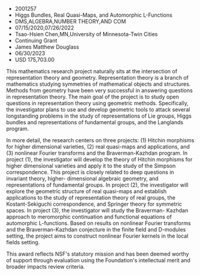 
* 2001257
* Higgs Bundles, Real Quasi-Maps, and Automorphic L-Functions
* DMS,ALGEBRA,NUMBER THEORY,AND COM
* 07/15/2020,07/26/2022
* Tsao-Hsien Chen,MN,University of Minnesota-Twin Cities
* Continuing Grant
* James Matthew Douglass
* 06/30/2023
* USD 175,703.00

This mathematics research project naturally sits at the intersection of
representation theory and geometry. Representation theory is a branch of
mathematics studying symmetries of mathematical objects and structures. Methods
from geometry have been very successful in answering questions in representation
theory. The main goal of the project is to study open questions in
representation theory using geometric methods. Specifically, the investigator
plans to use and develop geometric tools to attack several longstanding problems
in the study of representations of Lie groups, Higgs bundles and representations
of fundamental groups, and the Langlands program.

In more detail, the research centers on three projects: (1) Hitchin morphisms
for higher dimensional varieties, (2) real quasi-maps and applications, and (3)
nonlinear Fourier transforms and the Braverman-Kazhdan program. In project (1),
the investigator will develop the theory of Hitchin morphisms for higher
dimensional varieties and apply it to the study of the Simpson correspondence.
This project is closely related to deep questions in invariant theory, higher-
dimensional algebraic geometry, and representations of fundamental groups. In
project (2), the investigator will explore the geometric structure of real
quasi-maps and establish applications to the study of representation theory of
real groups, the Kostant-Sekiguchi correspondence, and Springer theory for
symmetric spaces. In project (3), the investigator will study the Braverman-
Kazhdan approach to meromorphic continuation and functional equations of
automorphic L-functions. Based on results on nonlinear Fourier transforms and
the Braverman-Kazhdan conjecture in the finite field and D-modules setting, the
project aims to construct nonlinear Fourier kernels in the local fields setting.

This award reflects NSF's statutory mission and has been deemed worthy of
support through evaluation using the Foundation's intellectual merit and broader
impacts review criteria.
